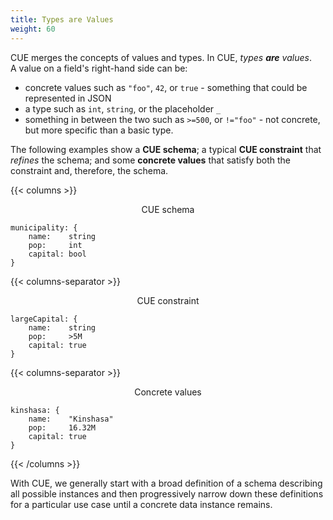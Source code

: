 ```yaml
---
title: Types are Values
weight: 60
---
```


CUE merges the concepts of values and types.
In CUE, *types **are** values*.\
A value on a field's right-hand side can be:

- concrete values such as `"foo"`, `42`, or `true` - something that could be
  represented in JSON
- a type such as `int`, `string`, or the placeholder `_`
- something in between the two such as `>=500`, or `!="foo"` - not concrete,
  but more specific than a basic type.

The following examples show
a **CUE schema**;
a typical **CUE constraint** that *refines* the schema;
and some **concrete values** that satisfy both the constraint and, therefore, the schema.

{{< columns >}}

<center>CUE schema</center>

```cue
municipality: {
	name:    string
	pop:     int
	capital: bool
}
```

{{< columns-separator >}}

<center>CUE constraint</center>

```cue
largeCapital: {
	name:    string
	pop:     >5M
	capital: true
}
```

{{< columns-separator >}}

<center>Concrete values</center>

```cue
kinshasa: {
	name:    "Kinshasa"
	pop:     16.32M
	capital: true
}
```

{{< /columns >}}

With CUE, we generally start with
a broad definition of a schema describing all possible instances
and then
progressively narrow down these definitions for a particular use case
until
a concrete data instance remains.
